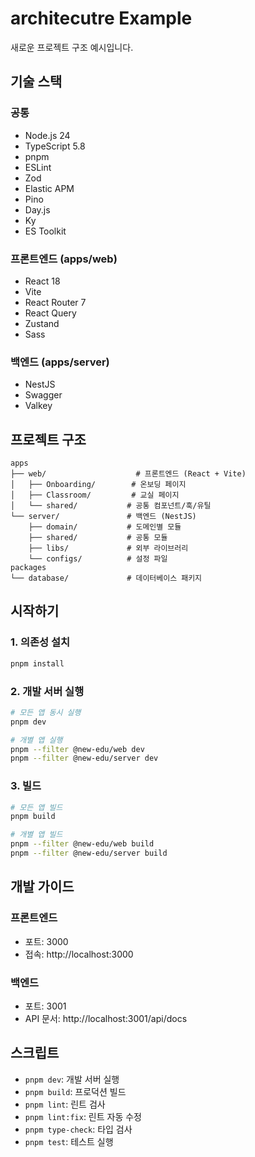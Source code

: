 # architecutre Example

새로운 프로젝트 구조 예시입니다.

## 기술 스택

### 공통
- Node.js 24
- TypeScript 5.8
- pnpm
- ESLint
- Zod
- Elastic APM
- Pino
- Day.js
- Ky
- ES Toolkit

### 프론트엔드 (apps/web)
- React 18
- Vite
- React Router 7
- React Query
- Zustand
- Sass

### 백엔드 (apps/server)
- NestJS
- Swagger
- Valkey

## 프로젝트 구조

```
apps
├── web/                    # 프론트엔드 (React + Vite)
│   ├── Onboarding/        # 온보딩 페이지
│   ├── Classroom/         # 교실 페이지
│   └── shared/           # 공통 컴포넌트/훅/유틸
└── server/               # 백엔드 (NestJS)
    ├── domain/           # 도메인별 모듈
    ├── shared/           # 공통 모듈
    ├── libs/             # 외부 라이브러리
    └── configs/          # 설정 파일
packages
└── database/             # 데이터베이스 패키지
```

## 시작하기

### 1. 의존성 설치

```bash
pnpm install
```

### 2. 개발 서버 실행

```bash
# 모든 앱 동시 실행
pnpm dev

# 개별 앱 실행
pnpm --filter @new-edu/web dev
pnpm --filter @new-edu/server dev
```

### 3. 빌드

```bash
# 모든 앱 빌드
pnpm build

# 개별 앱 빌드
pnpm --filter @new-edu/web build
pnpm --filter @new-edu/server build
```

## 개발 가이드

### 프론트엔드
- 포트: 3000
- 접속: http://localhost:3000

### 백엔드
- 포트: 3001
- API 문서: http://localhost:3001/api/docs

## 스크립트

- `pnpm dev`: 개발 서버 실행
- `pnpm build`: 프로덕션 빌드
- `pnpm lint`: 린트 검사
- `pnpm lint:fix`: 린트 자동 수정
- `pnpm type-check`: 타입 검사
- `pnpm test`: 테스트 실행 
